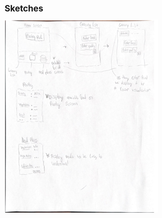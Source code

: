
  # Sketches
 <img src="https://github.com/ChicoState/ux-kitchen-pantry/raw/main/sketches/mock%20up.jpeg">


